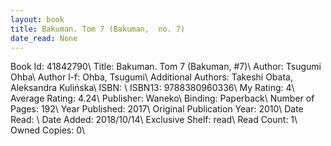 ```yaml
---
layout: book
title: Bakuman. Tom 7 (Bakuman,  no. 7)
date_read: None
---
```


Book Id: 41842790\ 
Title: Bakuman. Tom 7 (Bakuman, #7)\ 
Author: Tsugumi Ohba\ 
Author l-f: Ohba, Tsugumi\ 
Additional Authors: Takeshi Obata, Aleksandra Kulińska\ 
ISBN: \ 
ISBN13: 9788380960336\ 
My Rating: 4\ 
Average Rating: 4.24\ 
Publisher: Waneko\ 
Binding: Paperback\ 
Number of Pages: 192\ 
Year Published: 2017\ 
Original Publication Year: 2010\ 
Date Read: \ 
Date Added: 2018/10/14\ 
Exclusive Shelf: read\ 
Read Count: 1\ 
Owned Copies: 0\ 

